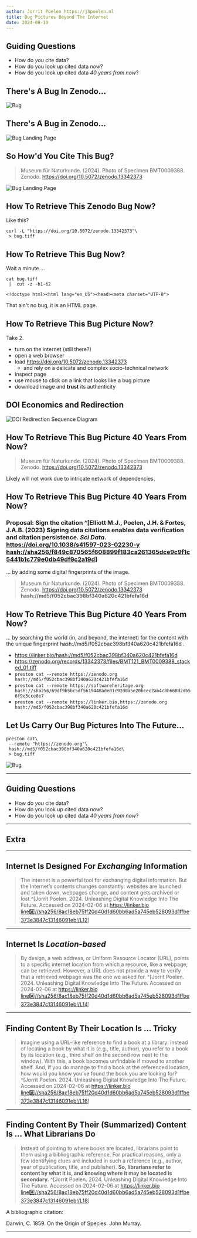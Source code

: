 ```yaml
---
author: Jorrit Poelen https://jhpoelen.nl
title: Bug Pictures Beyond The Internet
date: 2024-08-19
---
```


## Guiding Questions

 * How do *you* cite data?
 * How do you look up cited data *now*?
 * How do you look up cited data *40 years from now*?

## There's A Bug In Zenodo...

![Bug](img/BMT121_BMT0009388_stacked_01.jpg)

## There's A Bug in Zenodo...

![Bug Landing Page](img/BMT121_BMT0009388_landing_page.png)

## So How'd You Cite This Bug?

> Museum für Naturkunde. (2024). Photo of Specimen BMT0009388. Zenodo. https://doi.org/10.5072/zenodo.13342373


![Bug Landing Page](img/BMT121_BMT0009388_citation.png)


## How To Retrieve This Zenodo Bug Now?

Like this?

```
curl -L "https://doi.org/10.5072/zenodo.13342373"\
 > bug.tiff 
```

## How To Retrieve This Bug Now?

Wait a minute ...

```
cat bug.tiff
 |  cut -z -b1-62
```

```{ .html }
<!doctype html><html lang="en_US"><head><meta charset="UTF-8">
```

That ain't no bug, it is an HTML page.

## How To Retrieve This Bug Picture Now?

Take 2. 

 * turn on the internet (still there?)
 * open a web browser
 * load https://doi.org/10.5072/zenodo.13342373
   * and rely on a delicate and complex socio-technical network 
 * inspect page
 * use mouse to click on a link that looks like a bug picture
 * download image and **trust** its authenticity

## DOI Economics and Redirection

![DOI Redirection Sequence Diagram](img/doi-redirection.png)

## How To Retrieve This Bug Picture 40 Years From Now?

> Museum für Naturkunde. (2024). Photo of Specimen BMT0009388. Zenodo. https://doi.org/10.5072/zenodo.13342373

Likely will not work due to intricate network of dependencies.

## How To Retrieve This Bug Picture 40 Years From Now?

### Proposal: Sign the citation ^[Elliott M.J., Poelen, J.H. & Fortes, J.A.B. (2023) Signing data citations enables data verification and citation persistence. *Sci Data*. https://doi.org/10.1038/s41597-023-02230-y [hash://sha256/f849c870565f608899f183ca261365dce9c9f1c5441b1c779e0db49df9c2a19d](https://linker.bio/hash://sha256/f849c870565f608899f183ca261365dce9c9f1c5441b1c779e0db49df9c2a19d)] 

... by adding some digital fingerprints of the image.

> Museum für Naturkunde. (2024). Photo of Specimen BMT0009388. Zenodo. https://doi.org/10.5072/zenodo.13342373 
> **hash://md5/f052cbac398bf340a620c421bfefa16d**

## How To Retrieve This Bug Picture 40 Years From Now?


... by searching the world (in, and beyond, the internet) for the content with the unique fingerprint hash://md5/f052cbac398bf340a620c421bfefa16d .

 * https://linker.bio/hash://md5/f052cbac398bf340a620c421bfefa16d
 * https://zenodo.org/records/13342373/files/BMT121_BMT0009388_stacked_01.tiff
 * ```preston cat --remote https://zenodo.org hash://md5/f052cbac398bf340a620c421bfefa16d```
 * ```preston cat --remote https://softwareheritage.org hash://sha256/69df9b5bc5df5619448ade01c92d0a5e20bcec2ab4c8b668d2db56f9e5cce6e7```
 * ```preston cat --remote https://linker.bio,https://zenodo.org hash://md5/f052cbac398bf340a620c421bfefa16d```
 
## Let Us Carry Our Bug Pictures Into The Future...

```
preston cat\
 --remote "https://zenodo.org"\
 hash://md5/f052cbac398bf340a620c421bfefa16d\
 > bug.tiff
```

![Bug](img/BMT121_BMT0009388_stacked_01.tiff)

---

## Guiding Questions

 * How do *you* cite data?
 * How do you look up cited data *now*?
 * How do you look up cited data *40 years from now*?

---

## Extra

---

## Internet Is Designed For *Exchanging* Information 

> The internet is a powerful tool for exchanging digital information. But the Internet’s contents changes constantly: websites are launched and taken down, webpages change, and content gets archived or lost.^[Jorrit Poelen. 2024. Unleashing Digital Knowledge Into The Future. Accessed on 2024-02-06 at https://linker.bio [line:hash://sha256/8ac18eb75ff20d40d1d60bb6ad5a745eb528093d1ffbe373e3847c13146091eb!/L12](https://linker.bio/line:hash://sha256/8ac18eb75ff20d40d1d60bb6ad5a745eb528093d1ffbe373e3847c13146091eb!/L12)]

---

## Internet Is *Location-based*

> By design, a web address, or Uniform Resource Locator (URL), points to a specific internet location from which a resource, like a webpage, can be retrieved. However, a URL does not provide a way to verify that a retrieved webpage was the one we asked for. ^[Jorrit Poelen. 2024. Unleashing Digital Knowledge Into The Future. Accessed on 2024-02-06 at https://linker.bio [line:hash://sha256/8ac18eb75ff20d40d1d60bb6ad5a745eb528093d1ffbe373e3847c13146091eb!/L14](https://linker.bio/line:hash://sha256/8ac18eb75ff20d40d1d60bb6ad5a745eb528093d1ffbe373e3847c13146091eb!/L14)]

---

## Finding Content By Their Location Is ... Tricky

> Imagine using a URL-like reference to find a book at a library: instead of locating a book by what it is (e.g., title, author), you refer to a book by its location (e.g., third shelf on the second row next to the window). With this, a book becomes unfindable if moved to another shelf. And, if you do manage to find a book at the referenced location, how would you know you’ve found the book you are looking for? ^[Jorrit Poelen. 2024. Unleashing Digital Knowledge Into The Future. Accessed on 2024-02-06 at https://linker.bio [line:hash://sha256/8ac18eb75ff20d40d1d60bb6ad5a745eb528093d1ffbe373e3847c13146091eb!/L16](https://linker.bio/line:hash://sha256/8ac18eb75ff20d40d1d60bb6ad5a745eb528093d1ffbe373e3847c13146091eb!/L16)]


---

## Finding Content By Their (Summarized) Content Is ... What Librarians Do

> Instead of pointing to where books are located, librarians point to them using a bibliographic reference. For practical reasons, only a few identifying clues are included in such a reference (e.g., author, year of publication, title, and publisher). **So, librarians refer to content by what it is, and knowing where it may be located is secondary.** ^[Jorrit Poelen. 2024. Unleashing Digital Knowledge Into The Future. Accessed on 2024-02-06 at https://linker.bio [line:hash://sha256/8ac18eb75ff20d40d1d60bb6ad5a745eb528093d1ffbe373e3847c13146091eb!/L18](https://linker.bio/line:hash://sha256/8ac18eb75ff20d40d1d60bb6ad5a745eb528093d1ffbe373e3847c13146091eb!/L18)]


A bibliographic citation:

Darwin, C. 1859. On the Origin of Species. John Murray.

---



